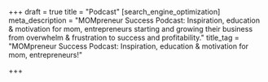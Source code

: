 +++
draft = true
title = "Podcast"
[search_engine_optimization]
meta_description = "MOMpreneur Success Podcast: Inspiration, education & motivation for mom, entrepreneurs starting and growing their business from overwhelm & frustration to success and profitability."
title_tag = "MOMpreneur Success Podcast: Inspiration, education & motivation for mom, entrepreneurs!"

+++
